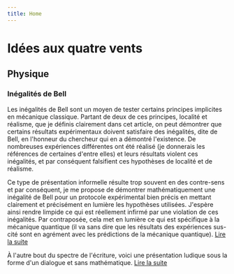 ```yaml
---
title: Home
---
```


# Idées aux quatre vents

## Physique

### Inégalités de Bell

Les inégalités de Bell sont un moyen de tester certains principes implicites en mécanique classique. Partant de deux de ces principes, localité et réalisme, que je définis clairement dans cet article, on peut démontrer que certains résultats expérimentaux doivent satisfaire des inégalités, dite de Bell, en l'honneur du chercheur qui en a démontré l'existence. De nombreuses expériences différentes ont été réalisé (je donnerais les références de certaines d'entre elles) et leurs résultats violent ces inégalités, et par conséquent falsifient ces hypothèses de localité et de réalisme.

Ce type de présentation informelle résulte trop souvent en des contre-sens et par conséquent, je me propose de démontrer mathématiquement une inégalité de Bell pour un protocole expérimental bien précis en mettant clairement et précisément en lumière les hypothèses utilisées. J'espère ainsi rendre limpide ce qui est réellement infirmé par une violation de ces inégalités. Par contraposée, cela met en lumière ce qui est spécifique à la mécanique quantique (il va sans dire que les résultats des expériences sus-cité sont en agrément avec les prédictions de la mécanique quantique). [Lire la suite](/bell-inequalities)

À l'autre bout du spectre de l'écriture, voici une présentation ludique sous la forme d'un dialogue et sans mathématique. [Lire la suite](/bell-inequalities-no-math)